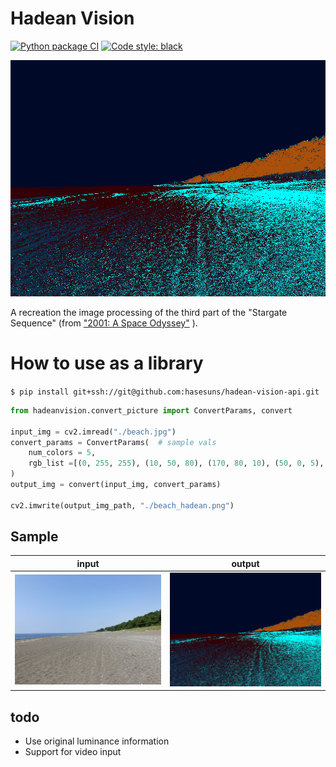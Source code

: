 # Hadean Vision


[![Python package CI](https://github.com/hasesuns/hadean-vision-api/actions/workflows/python-package-ci.yml/badge.svg)](https://github.com//hasesuns/hadean-vision-api/actions/workflows/python-package-ci.yml)
[![Code style: black](https://img.shields.io/badge/code%20style-black-000000.svg)](https://github.com/psf/black)

![beach_hadean.png](./data/sample/beach_hadean.png)

A recreation the image processing of the third part of the "Stargate Sequence" (from ["2001: A Space Odyssey"](https://en.wikipedia.org/wiki/2001:_A_Space_Odyssey_(film)) ).

# How to use as a library

`$ pip install git+ssh://git@github.com:hasesuns/hadean-vision-api.git`

```python
from hadeanvision.convert_picture import ConvertParams, convert

input_img = cv2.imread("./beach.jpg")
convert_params = ConvertParams(  # sample vals
    num_colors = 5,
    rgb_list =[(0, 255, 255), (10, 50, 80), (170, 80, 10), (50, 0, 5), (0, 10, 40)]  
)
output_img = convert(input_img, convert_params)

cv2.imwrite(output_img_path, "./beach_hadean.png")

```

## Sample

|input|output|
|---|---|
|![beach.jpg](./data/sample/beach.jpg)|![beach_hadean.png](./data/sample/beach_hadean.png)|

## todo
- Use original luminance information
- Support for video input


